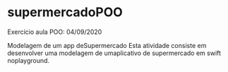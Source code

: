 # supermercadoPOO
Exercício aula POO: 04/09/2020

Modelagem de um app deSupermercado
Esta atividade consiste em desenvolver uma modelagem de umaplicativo de supermercado em swift no ​playground​.
